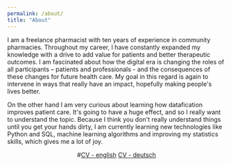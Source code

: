 ```yaml
---
permalink: /about/
title: "About"
---
```






I am a freelance pharmacist with ten years of experience in community pharmacies. Throughout my career, I have constantly expanded my knowledge with a drive to add value for patients and better therapeutic outcomes. I am fascinated about how the digital era is changing the roles of all participants – patients and professionals - and the consequences of these changes for future health care. My goal in this regard is again to intervene in ways that really have an impact, hopefully making people's lives better.

On the other hand I am very curious about learning how datafication improves patient care. It's going to have a huge effect, and so I really want to understand the topic. Because I think you don't really understand things until you get your hands dirty, I am currently learning new technologies like Python and SQL, machine learning algorithms and improving my statistics skills, which gives me a lot of joy.

<center>
#<a href="/assets/Sina Rampe CV.pdf" class="btn btn--primary">CV - english</a>
<a href="/assets/Sina Rampe CV.pdf" class="btn btn--primary">CV - deutsch</a>
</center>






